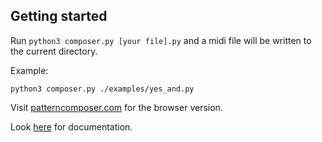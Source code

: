
## Getting started

Run ```python3 composer.py [your file].py``` and a midi file will
be written to the current directory.

Example:

```python3 composer.py ./examples/yes_and.py```

Visit [patterncomposer.com](https://www.patterncomposer.com) for the browser version.

Look [here](https://docs.google.com/document/d/1wRE15GCgajYEVO7cTFpAtHad7xjq1GWPEndpsip0sLw/edit?usp=sharing) for documentation.

